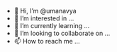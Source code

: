 - 👋 Hi, I’m @umanavya
- 👀 I’m interested in ...
- 🌱 I’m currently learning ...
- 💞️ I’m looking to collaborate on ...
- 📫 How to reach me ...

<!---
umanavya/umanavya is a ✨ special ✨ repository because its `README.md` (this file) appears on your GitHub profile.
You can click the Preview link to take a look at your changes.
--->
